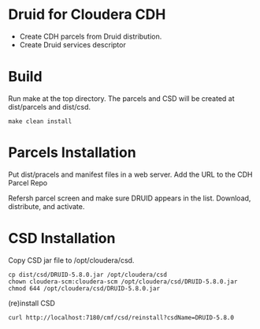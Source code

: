 # Druid for Cloudera CDH

- Create CDH parcels from Druid distribution.
- Create Druid services descriptor

# Build

Run make at the top directory.  The parcels and CSD will be created at dist/parcels and dist/csd.

```
make clean install
```

# Parcels Installation

Put dist/pracels and manifest files in a web server.
Add the URL to the CDH Parcel Repo

Refersh parcel screen and make sure DRUID appears in the list.
Download, distribute, and activate.


# CSD Installation

Copy CSD jar file to /opt/cloudera/csd.

```
cp dist/csd/DRUID-5.8.0.jar /opt/cloudera/csd
chown cloudera-scm:cloudera-scm /opt/cloudera/csd/DRUID-5.8.0.jar
chmod 644 /opt/cloudera/csd/DRUID-5.8.0.jar
```

(re)install CSD

```
curl http://localhost:7180/cmf/csd/reinstall?csdName=DRUID-5.8.0
```
